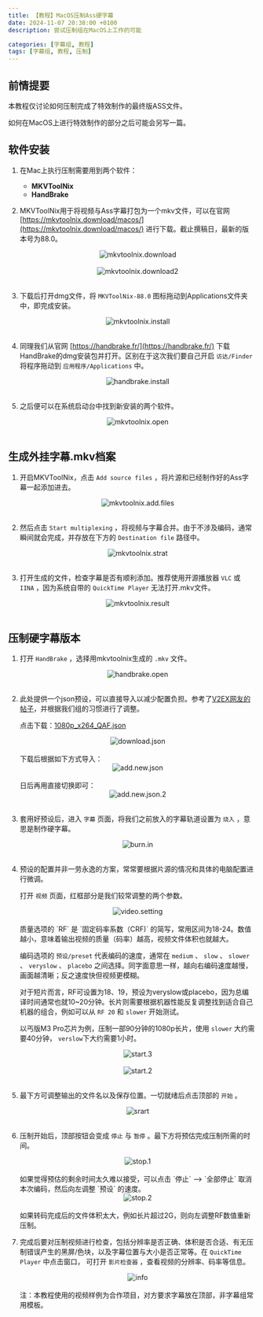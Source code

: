 ```yaml
---
title: 【教程】MacOS压制Ass硬字幕
date: 2024-11-07 20:38:00 +0100
description: 尝试压制组在MacOS上工作的可能

categories: [字幕组, 教程]
tags: [字幕组, 教程, 压制]
---
```

## 前情提要
   本教程仅讨论如何压制完成了特效制作的最终版ASS文件。

   如何在MacOS上进行特效制作的部分之后可能会另写一篇。

## 软件安装
1. 在Mac上执行压制需要用到两个软件：
    - **MKVToolNix**
    - **HandBrake**
    
2. MKVToolNix用于将视频与Ass字幕打包为一个mkv文件，可以在官网 [https://mkvtoolnix.download/macos/](https://mkvtoolnix.download/macos/) 进行下载。截止撰稿日，最新的版本号为88.0。
   
   <center><img src="/assets/img/post/2024-11-07-how-to-compress-final-video-in-mac/mkvtoolnix_download.webp" alt= "mkvtoolnix.download"></center>
    <br/>
   <center><img src="/assets/img/post/2024-11-07-how-to-compress-final-video-in-mac/mkvtoolnix_download2.webp" alt= "mkvtoolnix.download2"></center>
    <br/>
3. 下载后打开dmg文件，将 `MKVToolNix-88.0` 图标拖动到Applications文件夹中，即完成安装。
   
   <center><img src="/assets/img/post/2024-11-07-how-to-compress-final-video-in-mac/mkvtoolnix_install.webp" alt= "mkvtoolnix.install"></center>
   <br/>
4. 同理我们从官网 [https://handbrake.fr/](https://handbrake.fr/) 下载HandBrake的dmg安装包并打开。区别在于这次我们要自己开启 `访达/Finder` 将程序拖动到 `应用程序/Applications` 中。
   
   <center><img src="/assets/img/post/2024-11-07-how-to-compress-final-video-in-mac/handbrake_install.webp" alt= "handbrake.install"></center>
   <br/>
   
5. 之后便可以在系统启动台中找到新安装的两个软件。
   
   <center><img src="/assets/img/post/2024-11-07-how-to-compress-final-video-in-mac/mkvtoolnix_open.webp" alt= "mkvtoolnix.open"></center>
   <br/>

## 生成外挂字幕.mkv档案

1. 开启MKVToolNix，点击 `Add source files` ，将片源和已经制作好的Ass字幕一起添加进去。
   
   <center><img src="/assets/img/post/2024-11-07-how-to-compress-final-video-in-mac/mkvtoolnix_add_files.webp" alt= "mkvtoolnix.add.files"></center>
   <br/>
2. 然后点击 `Start multiplexing` ，将视频与字幕合并。由于不涉及编码，通常瞬间就会完成，并存放在下方的 `Destination file` 路径中。
   
   <center><img src="/assets/img/post/2024-11-07-how-to-compress-final-video-in-mac/mkvtoolnix_start.webp" alt= "mkvtoolnix.strat"></center>
   <br/>
3. 打开生成的文件，检查字幕是否有顺利添加。推荐使用开源播放器 `VLC` 或 `IINA` ，因为系统自带的 `QuickTime Player` 无法打开.mkv文件。
   
   <center><img src="/assets/img/post/2024-11-07-how-to-compress-final-video-in-mac/mkvtoolnix_result.webp" alt= "mkvtoolnix.result"></center>
   <br/>

## 压制硬字幕版本

1. 打开 `HandBrake` ，选择用mkvtoolnix生成的 `.mkv` 文件。
   
    <center><img src="/assets/img/post/2024-11-07-how-to-compress-final-video-in-mac/handbrake_open.webp" alt= "handbrake.open"></center>
   <br/>
2. 此处提供一个json预设，可以直接导入以减少配置负担。参考了[V2EX网友的帖子](https://fast.v2ex.com/t/1060444)，并根据我们组的习惯进行了调整。
   
   点击下载：[1080p_x264_QAF.json](https://github.com/callmexin2024/callmexin2024.github.io/blob/master/downloads/1080p_x264_QAF.json)
   
   <center><img src="/assets/img/post/2024-11-07-how-to-compress-final-video-in-mac/download_json.webp" alt= "download.json"></center>
   <br/>
   下载后根据如下方式导入：

    <center><img src="/assets/img/post/2024-11-07-how-to-compress-final-video-in-mac/add_new_json.webp" alt= "add.new.json"></center>
   <br/>
   日后再用直接切换即可：

   <center><img src="/assets/img/post/2024-11-07-how-to-compress-final-video-in-mac/add_new_json_2.webp" alt= "add.new.json.2"></center>
   <br/>
3. 套用好预设后，进入 `字幕` 页面，将我们之前放入的字幕轨道设置为 `烧入` ，意思是制作硬字幕。
   
   <center><img src="/assets/img/post/2024-11-07-how-to-compress-final-video-in-mac/burn_in_1.webp" alt= "burn.in"></center>
   <br/>
4. 预设的配置并非一劳永逸的方案，常常要根据片源的情况和具体的电脑配置进行微调。
   
   打开 `视频` 页面，红框部分是我们较常调整的两个参数。

   <center><img src="/assets/img/post/2024-11-07-how-to-compress-final-video-in-mac/video_setting.webp" alt= "video.setting"></center>
   <br/>
   质量选项的 `RF` 是 `固定码率系数（CRF)` 的简写，常用区间为18-24。数值越小，意味着输出视频的质量（码率）越高，视频文件体积也就越大。

   编码选项的 `预设/preset` 代表编码的速度，通常在 `medium` 、 `slow` 、 `slower` 、 `veryslow` 、 `placebo` 之间选择。同字面意思一样，越向右编码速度越慢，画面越清晰；反之速度快但视频更模糊。

   对于短片而言，RF可设置为18、19，预设为veryslow或placebo，因为总编译时间通常也就10~20分钟。长片则需要根据机器性能反复调整找到适合自己机器的组合，例如可以从 `RF 20` 和 `slower` 开始测试。

   以丐版M3 Pro芯片为例，压制一部90分钟的1080p长片，使用 `slower` 大约需要40分钟， `verslow`下大约需要1小时。

   <center><img src="/assets/img/post/2024-11-07-how-to-compress-final-video-in-mac/start_3.webp" alt= "start.3"></center>
   <br/>

   <center><img src="/assets/img/post/2024-11-07-how-to-compress-final-video-in-mac/start_2.webp" alt= "start.2"></center>
   <br/>
5. 最下方可调整输出的文件名以及保存位置。一切就绪后点击顶部的 `开始` 。
   
   <center><img src="/assets/img/post/2024-11-07-how-to-compress-final-video-in-mac/start.webp" alt= "srart"></center>
   <br/>
6. 压制开始后，顶部按钮会变成 `停止` 与 `暂停` 。最下方将预估完成压制所需的时间。
   
   <center><img src="/assets/img/post/2024-11-07-how-to-compress-final-video-in-mac/stop_1.webp" alt= "stop.1"></center>
   <br/>
   如果觉得预估的剩余时间太久难以接受，可以点击 `停止` --> `全部停止` 取消本次编码，然后向左调整 `预设` 的速度。

   <center><img src="/assets/img/post/2024-11-07-how-to-compress-final-video-in-mac/stop_2.webp" alt= "stop.2"></center>
   <br/>
   如果转码完成后的文件体积太大，例如长片超过2G，则向左调整RF数值重新压制。
   <br>
7. 完成后要对压制视频进行检查，包括分辨率是否正确、体积是否合适、有无压制错误产生的黑屏/色块，以及字幕位置与大小是否正常等。在 `QuickTime Player` 中点击窗口， 可打开 `影片检查器` ，查看视频的分辨率、码率等信息。
   
   <center><img src="/assets/img/post/2024-11-07-how-to-compress-final-video-in-mac/info.webp" alt= "info"></center>
   <br/>
   注：本教程使用的视频样例为合作项目，对方要求字幕放在顶部，非字幕组常用模板。

